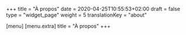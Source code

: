 +++
title = "À propos"
date = 2020-04-25T10:55:53+02:00
draft = false
type = "widget_page"
weight = 5
translationKey = "about"

[menu]
	[menu.extra]
		title = "À propos"
+++
